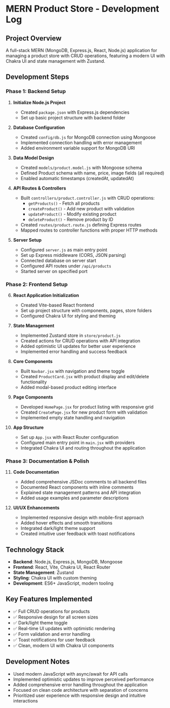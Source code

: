 # MERN Product Store - Development Log

## Project Overview

A full-stack MERN (MongoDB, Express.js, React, Node.js) application for managing a product store with CRUD operations, featuring a modern UI with Chakra UI and state management with Zustand.

## Development Steps

### Phase 1: Backend Setup

1. **Initialize Node.js Project**

   - Created `package.json` with Express.js dependencies
   - Set up basic project structure with backend folder

2. **Database Configuration**

   - Created `config/db.js` for MongoDB connection using Mongoose
   - Implemented connection handling with error management
   - Added environment variable support for MongoDB URI

3. **Data Model Design**

   - Created `models/product.model.js` with Mongoose schema
   - Defined Product schema with name, price, image fields (all required)
   - Enabled automatic timestamps (createdAt, updatedAt)

4. **API Routes & Controllers**

   - Built `controllers/product.controller.js` with CRUD operations:
     - `getProducts()` - Fetch all products
     - `createProduct()` - Add new product with validation
     - `updateProduct()` - Modify existing product
     - `deleteProduct()` - Remove product by ID
   - Created `routes/product.route.js` defining Express routes
   - Mapped routes to controller functions with proper HTTP methods

5. **Server Setup**
   - Configured `server.js` as main entry point
   - Set up Express middleware (CORS, JSON parsing)
   - Connected database on server start
   - Configured API routes under `/api/products`
   - Started server on specified port

### Phase 2: Frontend Setup

6. **React Application Initialization**

   - Created Vite-based React frontend
   - Set up project structure with components, pages, store folders
   - Configured Chakra UI for styling and theming

7. **State Management**

   - Implemented Zustand store in `store/product.js`
   - Created actions for CRUD operations with API integration
   - Added optimistic UI updates for better user experience
   - Implemented error handling and success feedback

8. **Core Components**

   - Built `Navbar.jsx` with navigation and theme toggle
   - Created `ProductCard.jsx` with product display and edit/delete functionality
   - Added modal-based product editing interface

9. **Page Components**

   - Developed `HomePage.jsx` for product listing with responsive grid
   - Created `CreatePage.jsx` for new product form with validation
   - Implemented empty state handling and navigation

10. **App Structure**
    - Set up `App.jsx` with React Router configuration
    - Configured main entry point in `main.jsx` with providers
    - Integrated Chakra UI and routing throughout the application

### Phase 3: Documentation & Polish

11. **Code Documentation**

    - Added comprehensive JSDoc comments to all backend files
    - Documented React components with inline comments
    - Explained state management patterns and API integration
    - Added usage examples and parameter descriptions

12. **UI/UX Enhancements**
    - Implemented responsive design with mobile-first approach
    - Added hover effects and smooth transitions
    - Integrated dark/light theme support
    - Created intuitive user feedback with toast notifications

## Technology Stack

- **Backend**: Node.js, Express.js, MongoDB, Mongoose
- **Frontend**: React, Vite, Chakra UI, React Router
- **State Management**: Zustand
- **Styling**: Chakra UI with custom theming
- **Development**: ES6+ JavaScript, modern tooling

## Key Features Implemented

- ✅ Full CRUD operations for products
- ✅ Responsive design for all screen sizes
- ✅ Dark/light theme toggle
- ✅ Real-time UI updates with optimistic rendering
- ✅ Form validation and error handling
- ✅ Toast notifications for user feedback
- ✅ Clean, modern UI with Chakra UI components

## Development Notes

- Used modern JavaScript with async/await for API calls
- Implemented optimistic updates to improve perceived performance
- Added comprehensive error handling throughout the application
- Focused on clean code architecture with separation of concerns
- Prioritized user experience with responsive design and intuitive interactions

